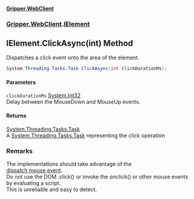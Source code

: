 #### [Gripper.WebClient](index 'index')
### [Gripper.WebClient](Gripper_WebClient 'Gripper.WebClient').[IElement](Gripper_WebClient_IElement 'Gripper.WebClient.IElement')
## IElement.ClickAsync(int) Method
Dispatches a click event onto the area of the element.  
```csharp
System.Threading.Tasks.Task ClickAsync(int clickDurationMs);
```
#### Parameters
<a name='Gripper_WebClient_IElement_ClickAsync(int)_clickDurationMs'></a>
`clickDurationMs` [System.Int32](https://docs.microsoft.com/en-us/dotnet/api/System.Int32 'System.Int32')  
Delay between the MouseDown and MouseUp events.
  
#### Returns
[System.Threading.Tasks.Task](https://docs.microsoft.com/en-us/dotnet/api/System.Threading.Tasks.Task 'System.Threading.Tasks.Task')  
A [System.Threading.Tasks.Task](https://docs.microsoft.com/en-us/dotnet/api/System.Threading.Tasks.Task 'System.Threading.Tasks.Task') representing the click operation
### Remarks
The implementations should take advantage of the   
[dispatch mouse event](https://chromedevtools.github.io/devtools-protocol/tot/Input/#method-dispatchMouseEvent 'https://chromedevtools.github.io/devtools-protocol/tot/Input/#method-dispatchMouseEvent').  
Do not use the DOM .click() or invoke the onclick() or other mouse events by evaluating a script.  
This is unreliable and easy to detect.  
